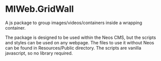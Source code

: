 # MIWeb.GridWall
A js package to group images/videos/containers inside a wrapping container.

The package is designed to be used within the Neos CMS, but the scripts and styles can be used on any webpage.
The files to use it without Neos can be found in Resources/Public directory.
The scripts are vanilla javascript, so no library required.
